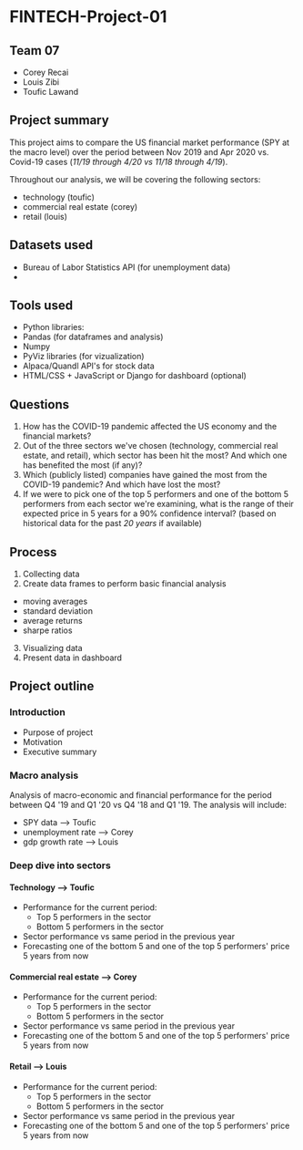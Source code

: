 # FINTECH-Project-01

## Team 07
* Corey Recai
* Louis Zibi
* Toufic Lawand

## Project summary
This project aims to compare the US financial market performance (SPY at the macro level) over the period between Nov 2019 and Apr 2020 vs. Covid-19 cases (_11/19 through 4/20 vs 11/18 through 4/19_).

Throughout our analysis, we will be covering the following sectors:
* technology (toufic)
* commercial real estate (corey)
* retail (louis)

## Datasets used
* Bureau of Labor Statistics API (for unemployment data)
* 

## Tools used
* Python libraries:
 * Pandas (for dataframes and analysis)
 * Numpy
 * PyViz libraries (for vizualization)
* Alpaca/Quandl API's for stock data
* HTML/CSS + JavaScript or Django for dashboard (optional)

## Questions
1. How has the COVID-19 pandemic affected the US economy and the financial markets?
2. Out of the three sectors we've chosen (technology, commercial real estate, and retail), which sector has been hit the most? And which one has benefited the most (if any)?
3. Which (publicly listed) companies have gained the most from the COVID-19 pandemic? And which have lost the most?
4. If we were to pick one of the top 5 performers and one of the bottom 5 performers from each sector we're examining, what is the range of their expected price in 5 years for a 90% confidence interval? (based on historical data for the past _20 years_ if available)

## Process
1. Collecting data
2. Create data frames to perform basic financial analysis
 * moving averages
 * standard deviation
 * average returns
 * sharpe ratios
3. Visualizing data
4. Present data in dashboard

## Project outline

### Introduction
* Purpose of project
* Motivation
* Executive summary

### Macro analysis
Analysis of macro-economic and financial performance for the period between Q4 '19 and Q1 '20 vs Q4 '18 and Q1 '19. The analysis will include:
* SPY data --> Toufic
* unemployment rate --> Corey
* gdp growth rate --> Louis

### Deep dive into sectors

#### Technology --> Toufic
* Performance for the current period:
  * Top 5 performers in the sector
  * Bottom 5 performers in the sector
* Sector performance vs same period in the previous year
* Forecasting one of the bottom 5 and one of the top 5 performers' price 5 years from now

#### Commercial real estate --> Corey
* Performance for the current period:
  * Top 5 performers in the sector
  * Bottom 5 performers in the sector
* Sector performance vs same period in the previous year
* Forecasting one of the bottom 5 and one of the top 5 performers' price 5 years from now

#### Retail --> Louis
* Performance for the current period:
  * Top 5 performers in the sector
  * Bottom 5 performers in the sector
* Sector performance vs same period in the previous year
* Forecasting one of the bottom 5 and one of the top 5 performers' price 5 years from now
